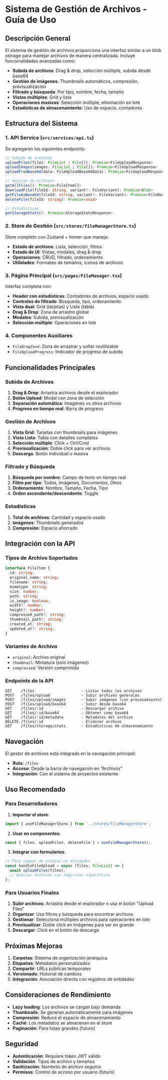 # Sistema de Gestión de Archivos - Guía de Uso

## Descripción General

El sistema de gestión de archivos proporciona una interfaz similar a un blob storage para manejar archivos de manera centralizada. Incluye funcionalidades avanzadas como:

- **Subida de archivos**: Drag & drop, selección múltiple, subida desde base64
- **Gestión de imágenes**: Thumbnails automáticos, compresión, previsualización
- **Filtrado y búsqueda**: Por tipo, nombre, fecha, tamaño
- **Vistas múltiples**: Grid y lista
- **Operaciones masivas**: Selección múltiple, eliminación en lote
- **Estadísticas de almacenamiento**: Uso de espacio, contadores

## Estructura del Sistema

### 1. API Service (`src/services/api.ts`)

Se agregaron los siguientes endpoints:

```typescript
// Subida de archivos
uploadFiles(files: FileList | File[]): Promise<FileUploadResponse>
uploadImages(images: FileList | File[]): Promise<FileUploadResponse>
uploadFromBase64(data: FileUploadBase64Data): Promise<FileUploadResponse>

// Gestión de archivos
getAllFiles(): Promise<FileItem[]>
downloadFile(fileId: string, variant?: FileVariant): Promise<Blob>
getFileAsBase64(fileId: string, variant?: FileVariant): Promise<FileBase64Response>
deleteFile(fileId: string): Promise<void>

// Estadísticas
getStorageStats(): Promise<StorageStatsResponse>
```

### 2. Store de Gestión (`src/stores/fileManagerStore.ts`)

Store completo con Zustand + Immer que maneja:

- **Estado de archivos**: Lista, selección, filtros
- **Estado de UI**: Vistas, modales, drag & drop
- **Operaciones**: CRUD, filtrado, ordenamiento
- **Utilidades**: Formateo de tamaños, iconos de archivos

### 3. Página Principal (`src/pages/FileManager.tsx`)

Interfaz completa con:

- **Header con estadísticas**: Contadores de archivos, espacio usado
- **Controles de filtrado**: Búsqueda, tipo, ordenamiento
- **Vista dual**: Grid (tarjetas) y Lista (tabla)
- **Drag & Drop**: Zona de arrastre global
- **Modales**: Subida, previsualización
- **Selección múltiple**: Operaciones en lote

### 4. Componentes Auxiliares

- `FileDropZone`: Zona de arrastrar y soltar reutilizable
- `FileUploadProgress`: Indicador de progreso de subida

## Funcionalidades Principales

### Subida de Archivos

1. **Drag & Drop**: Arrastra archivos desde el explorador
2. **Botón Upload**: Modal con zona de selección
3. **Separación automática**: Imágenes vs otros archivos
4. **Progreso en tiempo real**: Barra de progreso

### Gestión de Archivos

1. **Vista Grid**: Tarjetas con thumbnails para imágenes
2. **Vista Lista**: Tabla con detalles completos
3. **Selección múltiple**: Click + Ctrl/Cmd
4. **Previsualización**: Doble click para ver archivos
5. **Descarga**: Botón individual o masiva

### Filtrado y Búsqueda

1. **Búsqueda por nombre**: Campo de texto en tiempo real
2. **Filtro por tipo**: Todos, Imágenes, Documentos, Otros
3. **Ordenamiento**: Nombre, Tamaño, Fecha, Tipo
4. **Orden ascendente/descendente**: Toggle

### Estadísticas

1. **Total de archivos**: Cantidad y espacio usado
2. **Imágenes**: Thumbnails generados
3. **Compresión**: Espacio ahorrado

## Integración con la API

### Tipos de Archivo Soportados

```typescript
interface FileItem {
  id: string;
  original_name: string;
  filename: string;
  mimetype: string;
  size: number;
  path: string;
  is_image: boolean;
  width?: number;
  height?: number;
  compressed_path?: string;
  thumbnail_path?: string;
  created_at: string;
  updated_at?: string;
}
```

### Variantes de Archivo

- `original`: Archivo original
- `thumbnail`: Miniatura (solo imágenes)
- `compressed`: Versión comprimida

### Endpoints de la API

```
GET    /files                     - Listar todos los archivos
POST   /files/upload              - Subir archivos generales
POST   /files/upload/images       - Subir imágenes (con procesamiento)
POST   /files/upload/base64       - Subir desde base64
GET    /files/:id                 - Descargar archivo
GET    /files/:id/base64          - Obtener como base64
GET    /files/:id/metadata        - Metadatos del archivo
DELETE /files/:id                 - Eliminar archivo
GET    /files/storage/stats       - Estadísticas de almacenamiento
```

## Navegación

El gestor de archivos está integrado en la navegación principal:

- **Ruta**: `/files`
- **Acceso**: Desde la barra de navegación en "Archivos"
- **Integración**: Con el sistema de proyectos existente

## Uso Recomendado

### Para Desarrolladores

1. **Importar el store**:
```typescript
import { useFileManagerStore } from '../stores/fileManagerStore';
```

2. **Usar en componentes**:
```typescript
const { files, uploadFiles, deleteFile } = useFileManagerStore();
```

3. **Integrar con formularios**:
```typescript
// Para campos de archivo en entidades
const handleFileUpload = async (files: FileList) => {
  await uploadFiles(files);
  // Asociar archivos con registros específicos
};
```

### Para Usuarios Finales

1. **Subir archivos**: Arrastra desde el explorador o usa el botón "Upload Files"
2. **Organizar**: Usa filtros y búsqueda para encontrar archivos
3. **Gestionar**: Selecciona múltiples archivos para operaciones en lote
4. **Previsualizar**: Doble click en imágenes para ver en grande
5. **Descargar**: Click en el botón de descarga

## Próximas Mejoras

1. **Carpetas**: Sistema de organización jerárquica
2. **Etiquetas**: Metadatos personalizados
3. **Compartir**: URLs públicas temporales
4. **Versionado**: Historial de cambios
5. **Integración**: Asociación directa con registros de entidades

## Consideraciones de Rendimiento

- **Lazy loading**: Los archivos se cargan bajo demanda
- **Thumbnails**: Se generan automáticamente para imágenes
- **Compresión**: Reduce el espacio de almacenamiento
- **Caché**: Los metadatos se almacenan en el store
- **Paginación**: Para listas grandes (futuro)

## Seguridad

- **Autenticación**: Requiere token JWT válido
- **Validación**: Tipos de archivo y tamaños
- **Sanitización**: Nombres de archivo seguros
- **Permisos**: Control de acceso por usuario (futuro) 